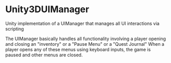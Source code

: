 # Unity3DUIManager
Unity implementation of a UIManager that manages all UI interactions via scripting

The UIManager basically handles all functionality involving a player opening and closing an "inventory" or a "Pause Menu" or a "Quest Journal"
When a player opens any of these menus using keyboard inputs, the game is paused and other menus are closed.
